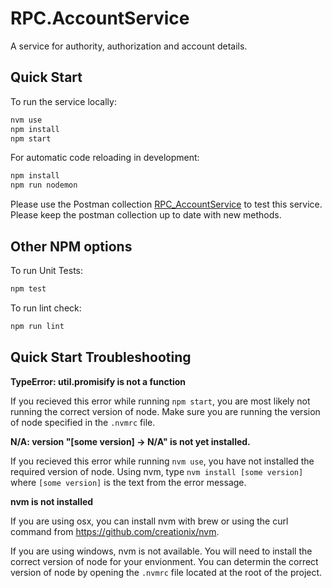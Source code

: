 # RPC.AccountService

A service for authority, authorization and account details.


## Quick Start

To run the service locally:

```bash
nvm use
npm install
npm start
```

For automatic code reloading in development:

```bash
npm install
npm run nodemon
```

Please use the Postman collection [RPC_AccountService](https://velma-postmen.postman.co/collections/312820-f577eafb-0a9f-72ca-b6d3-d67b5d605913) to test this service. Please keep the postman collection up to date with new methods.

## Other NPM options

To run Unit Tests:

```bash
npm test
```

To run lint check:

```bash
npm run lint
```

## Quick Start Troubleshooting

__TypeError: util.promisify is not a function__

If you recieved this error while running `npm start`, you are most likely not running the correct version of node. Make sure you are running the version of node specified in the `.nvmrc` file.

__N/A: version "[some version] -> N/A" is not yet installed.__

If you recieved this error while running `nvm use`, you have not installed the required version of node. Using nvm, type `nvm install [some version]` where `[some version]` is the text from the error message.

__nvm is not installed__

If you are using osx, you can install nvm with brew or using the curl command from https://github.com/creationix/nvm.

If you are using windows, nvm is not available. You will need to install the correct version of node for your envionment. You can determin the correct version of node by opening the `.nvmrc` file located at the root of the project.
